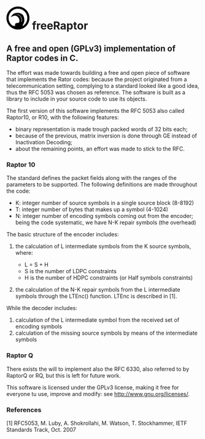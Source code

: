 # ![image](free_raptor60.png) freeRaptor

## A free and open (GPLv3) implementation of Raptor codes in C.

The effort was made towards building a free and open piece of software that implements the Rator codes:
because the project originated from a telecommunication setting, complying to a standard looked
like a good idea, thus the RFC 5053 was chosen as reference. The software is built as a
library to include in your source code to use its objects.

The first version of this software implements the RFC 5053 also called Raptor10, or R10, with the following features:
- binary representation is made trough packed words of 32 bits each;
- because of the previous, matrix inversion is done through GE instead of Inactivation Decoding;
- about the remaining points, an effort was made to stick to the RFC.

### Raptor 10

The standard defines the packet fields along with the ranges of the parameters to be supported.
The following definitions are made throughout the code:
- K: integer number of source symbols in a single source block (8-8192)
- T: integer number of bytes that makes up a symbol (4-1024)
- N: integer number of encoding symbols coming out from the encoder;
     being the code systematic, we have N-K repair symbols (the overhead)

The basic structure of the encoder includes:
1. the calculation of L intermediate symbols from the K source symbols, where:
   - L = S + H
   - S is the number of LDPC constraints
   - H is the number of HDPC constraints (or Half symbols constraints)

2. the calculation of the N-K repair symbols from the L intermediate symbols through the LTEnc() function.
   LTEnc is described in [1].

While the decoder includes:
1. calculation of the L intermediate symbol from the received set of encoding symbols
2. calculation of the missing source symbols by means of the intermediate symbols

### Raptor Q

There exists the will to implement also the RFC 6330, also referred to by RaptorQ or RQ, but this is left for future work.

This software is licensed under the GPLv3 license, making it free for everyone tu use, improve and modify: see <http://www.gnu.org/licenses/>.

### References
[1] RFC5053, M. Luby, A. Shokrollahi, M. Watson, T. Stockhammer, IETF Standards Track, Oct. 2007